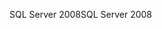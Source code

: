 <span data-ttu-id="533d8-101">SQL Server 2008</span><span class="sxs-lookup"><span data-stu-id="533d8-101">SQL Server 2008</span></span>